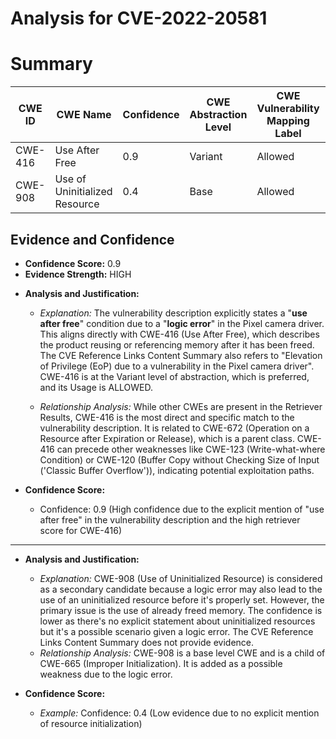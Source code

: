# Analysis for CVE-2022-20581

# Summary
| CWE ID | CWE Name | Confidence | CWE Abstraction Level | CWE Vulnerability Mapping Label | CWE-Vulnerability Mapping Notes |
|---|---|---|---|---|---|
| CWE-416 | Use After Free | 0.9 | Variant | Allowed | Primary CWE |
| CWE-908 | Use of Uninitialized Resource | 0.4 | Base | Allowed | Secondary Candidate |

## Evidence and Confidence

*   **Confidence Score:** 0.9
*   **Evidence Strength:** HIGH

- **Analysis and Justification:**  
  - *Explanation:* The vulnerability description explicitly states a "**use after free**" condition due to a "**logic error**" in the Pixel camera driver. This aligns directly with CWE-416 (Use After Free), which describes the product reusing or referencing memory after it has been freed. The CVE Reference Links Content Summary also refers to "Elevation of Privilege (EoP) due to a vulnerability in the Pixel camera driver". CWE-416 is at the Variant level of abstraction, which is preferred, and its Usage is ALLOWED.

  - *Relationship Analysis:* While other CWEs are present in the Retriever Results, CWE-416 is the most direct and specific match to the vulnerability description. It is related to CWE-672 (Operation on a Resource after Expiration or Release), which is a parent class. CWE-416 can precede other weaknesses like CWE-123 (Write-what-where Condition) or CWE-120 (Buffer Copy without Checking Size of Input ('Classic Buffer Overflow')), indicating potential exploitation paths.

- **Confidence Score:**  
  - Confidence: 0.9 (High confidence due to the explicit mention of "use after free" in the vulnerability description and the high retriever score for CWE-416)

---

- **Analysis and Justification:**  
  - *Explanation:* CWE-908 (Use of Uninitialized Resource) is considered as a secondary candidate because a logic error may also lead to the use of an uninitialized resource before it's properly set. However, the primary issue is the use of already freed memory. The confidence is lower as there's no explicit statement about uninitialized resources but it's a possible scenario given a logic error. The CVE Reference Links Content Summary does not provide evidence.
  - *Relationship Analysis:* CWE-908 is a base level CWE and is a child of CWE-665 (Improper Initialization). It is added as a possible weakness due to the logic error.

- **Confidence Score:**  
  - *Example:* Confidence: 0.4 (Low evidence due to no explicit mention of resource initialization)